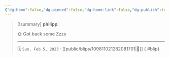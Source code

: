 ```yaml
---
{"dg-home":false,"dg-pinned":false,"dg-home-link":false,"dg-publish":true,"type":"blip","disabled rules":["yaml-title","yaml-title-alias","file-name-heading"],"title":"philipp on mastodon @ 2023-02-05","created-date":"2023-02-05T07:46:50","id":109811021282081700,"updated-date":"2025-05-02T08:50:43","dg-path":"blips/109811021282081701.md","permalink":"/blips/109811021282081701/","dgPassFrontmatter":true}
---
```


> [!summary] **philipp**:
>
> 🌞 Got back some Zzzs
> - - -
>
> 🗓️ `Sun, Feb 5, 2023` · [[public/blips/109811021282081701\|🔗]]
{ #blip}

